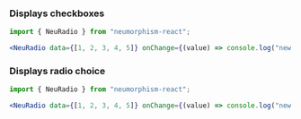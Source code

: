 ### Displays checkboxes ###

```jsx { "props": { "style": { "backgroundColor": "#929292", "textAlign": "center" } } }
import { NeuRadio } from "neumorphism-react";

<NeuRadio data={[1, 2, 3, 4, 5]} onChange={(value) => console.log("new value : ", value)} />
```

### Displays radio choice ###

```jsx { "props": { "style": { "backgroundColor": "#929292", "textAlign": "center" } } }
import { NeuRadio } from "neumorphism-react";

<NeuRadio data={[1, 2, 3, 4, 5]} onChange={(value) => console.log("new value : ", value)} radio />
```